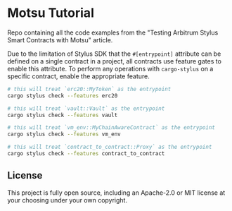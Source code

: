 # Motsu Tutorial

Repo containing all the code examples from the "Testing Arbitrum Stylus Smart Contracts with Motsu" article.

Due to the limitation of Stylus SDK that the `#[entrypoint]` attribute can be defined on a single contract in a project, all contracts use feature gates to enable this attribute. To perform any operations with `cargo-stylus` on a specific contract, enable the appropriate feature.

```bash
# this will treat `erc20::MyToken` as the entrypoint
cargo stylus check --features erc20

# this will treat `vault::Vault` as the entrypoint
cargo stylus check --features vault

# this will treat `vm_env::MyChainAwareContract` as the entrypoint
cargo stylus check --features vm_env

# this will treat `contract_to_contract::Proxy` as the entrypoint
cargo stylus check --features contract_to_contract
```

## License

This project is fully open source, including an Apache-2.0 or MIT license at your choosing under your own copyright.
